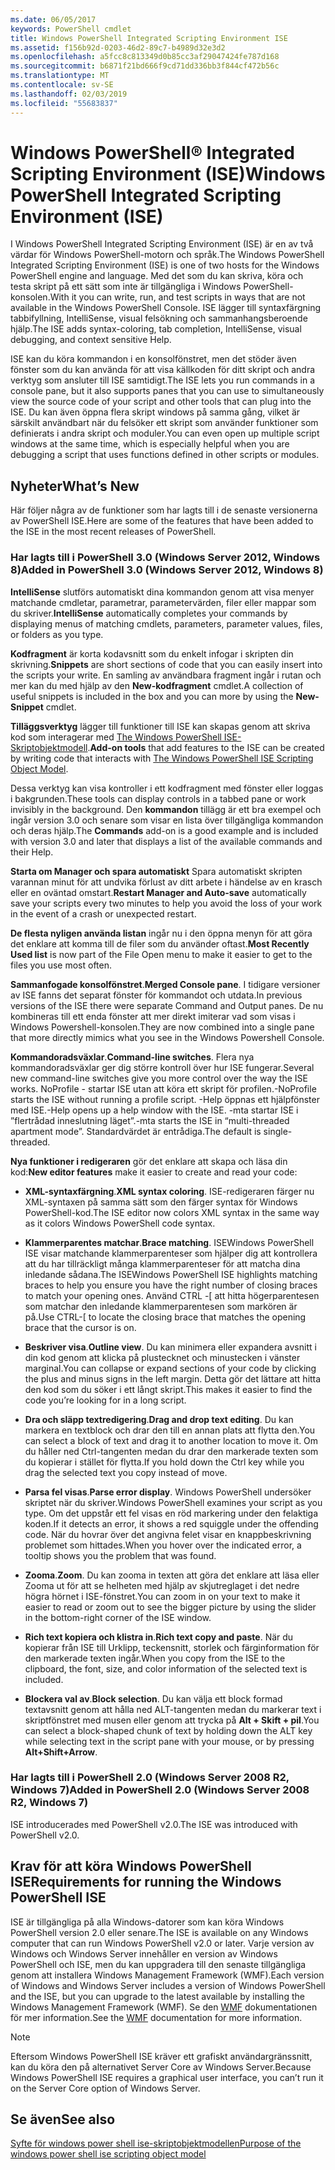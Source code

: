 ```yaml
---
ms.date: 06/05/2017
keywords: PowerShell cmdlet
title: Windows PowerShell Integrated Scripting Environment ISE
ms.assetid: f156b92d-0203-46d2-89c7-b4989d32e3d2
ms.openlocfilehash: a5fcc8c813349d0b85cc3af29047424fe787d168
ms.sourcegitcommit: b6871f21bd666f9cd71dd336bb3f844cf472b56c
ms.translationtype: MT
ms.contentlocale: sv-SE
ms.lasthandoff: 02/03/2019
ms.locfileid: "55683837"
---
```

# <a name="windows-powershell-integrated-scripting-environment-ise"></a><span data-ttu-id="5ee9a-103">Windows PowerShell® Integrated Scripting Environment (ISE)</span><span class="sxs-lookup"><span data-stu-id="5ee9a-103">Windows PowerShell Integrated Scripting Environment (ISE)</span></span>

<span data-ttu-id="5ee9a-104">I Windows PowerShell Integrated Scripting Environment (ISE) är en av två värdar för Windows PowerShell-motorn och språk.</span><span class="sxs-lookup"><span data-stu-id="5ee9a-104">The Windows PowerShell Integrated Scripting Environment (ISE) is one of two hosts for the Windows PowerShell engine and language.</span></span> <span data-ttu-id="5ee9a-105">Med det som du kan skriva, köra och testa skript på ett sätt som inte är tillgängliga i Windows PowerShell-konsolen.</span><span class="sxs-lookup"><span data-stu-id="5ee9a-105">With it you can write, run, and test scripts in ways that are not available in the Windows PowerShell Console.</span></span> <span data-ttu-id="5ee9a-106">ISE lägger till syntaxfärgning tabbifyllning, IntelliSense, visual felsökning och sammanhangsberoende hjälp.</span><span class="sxs-lookup"><span data-stu-id="5ee9a-106">The ISE adds syntax-coloring, tab completion, IntelliSense, visual debugging, and context sensitive Help.</span></span>

<span data-ttu-id="5ee9a-107">ISE kan du köra kommandon i en konsolfönstret, men det stöder även fönster som du kan använda för att visa källkoden för ditt skript och andra verktyg som ansluter till ISE samtidigt.</span><span class="sxs-lookup"><span data-stu-id="5ee9a-107">The ISE lets you run commands in a console pane, but it also supports panes that you can use to simultaneously view the source code of your script and other tools that can plug into the ISE.</span></span> <span data-ttu-id="5ee9a-108">Du kan även öppna flera skript windows på samma gång, vilket är särskilt användbart när du felsöker ett skript som använder funktioner som definierats i andra skript och moduler.</span><span class="sxs-lookup"><span data-stu-id="5ee9a-108">You can even open up multiple script windows at the same time, which is especially helpful when you are debugging a script that uses functions defined in other scripts or modules.</span></span>

## <a name="whats-new"></a><span data-ttu-id="5ee9a-109">Nyheter</span><span class="sxs-lookup"><span data-stu-id="5ee9a-109">What’s New</span></span>

<span data-ttu-id="5ee9a-110">Här följer några av de funktioner som har lagts till i de senaste versionerna av PowerShell ISE.</span><span class="sxs-lookup"><span data-stu-id="5ee9a-110">Here are some of the features that have been added to the ISE in the most recent releases of PowerShell.</span></span>

### <a name="added-in-powershell-30-windows-server-2012-windows-8"></a><span data-ttu-id="5ee9a-111">Har lagts till i PowerShell 3.0 (Windows Server 2012, Windows 8)</span><span class="sxs-lookup"><span data-stu-id="5ee9a-111">Added in PowerShell 3.0 (Windows Server 2012, Windows 8)</span></span>

<span data-ttu-id="5ee9a-112">**IntelliSense** slutförs automatiskt dina kommandon genom att visa menyer matchande cmdletar, parametrar, parametervärden, filer eller mappar som du skriver.</span><span class="sxs-lookup"><span data-stu-id="5ee9a-112">**IntelliSense** automatically completes your commands by displaying menus of matching cmdlets, parameters, parameter values, files, or folders as you type.</span></span>

<span data-ttu-id="5ee9a-113">**Kodfragment** är korta kodavsnitt som du enkelt infogar i skripten din skrivning.</span><span class="sxs-lookup"><span data-stu-id="5ee9a-113">**Snippets** are short sections of code that you can easily insert into the scripts your write.</span></span> <span data-ttu-id="5ee9a-114">En samling av användbara fragment ingår i rutan och mer kan du med hjälp av den **New-kodfragment** cmdlet.</span><span class="sxs-lookup"><span data-stu-id="5ee9a-114">A collection of useful snippets is included in the box and you can more by using the **New-Snippet** cmdlet.</span></span>

<span data-ttu-id="5ee9a-115">**Tilläggsverktyg** lägger till funktioner till ISE kan skapas genom att skriva kod som interagerar med [The Windows PowerShell ISE-Skriptobjektmodell](../../core-powershell/ise/The-ISE-Object-Model-Hierarchy.md).</span><span class="sxs-lookup"><span data-stu-id="5ee9a-115">**Add-on tools** that add features to the ISE can be created by writing code that interacts with [The Windows PowerShell ISE Scripting Object Model](../../core-powershell/ise/The-ISE-Object-Model-Hierarchy.md).</span></span>

<span data-ttu-id="5ee9a-116">Dessa verktyg kan visa kontroller i ett kodfragment med fönster eller loggas i bakgrunden.</span><span class="sxs-lookup"><span data-stu-id="5ee9a-116">These tools can display controls in a tabbed pane or work invisibly in the background.</span></span> <span data-ttu-id="5ee9a-117">Den **kommandon** tillägg är ett bra exempel och ingår version 3.0 och senare som visar en lista över tillgängliga kommandon och deras hjälp.</span><span class="sxs-lookup"><span data-stu-id="5ee9a-117">The **Commands** add-on is a good example and is included with version 3.0 and later that displays a list of the available commands and their Help.</span></span>

<span data-ttu-id="5ee9a-118">**Starta om Manager och spara automatiskt** Spara automatiskt skripten varannan minut för att undvika förlust av ditt arbete i händelse av en krasch eller en oväntad omstart.</span><span class="sxs-lookup"><span data-stu-id="5ee9a-118">**Restart Manager and Auto-save** automatically save your scripts every two minutes to help you avoid the loss of your work in the event of a crash or unexpected restart.</span></span>

<span data-ttu-id="5ee9a-119">**De flesta nyligen använda listan** ingår nu i den öppna menyn för att göra det enklare att komma till de filer som du använder oftast.</span><span class="sxs-lookup"><span data-stu-id="5ee9a-119">**Most Recently Used list** is now part of the File Open menu to make it easier to get to the files you use most often.</span></span>

<span data-ttu-id="5ee9a-120">**Sammanfogade konsolfönstret**.</span><span class="sxs-lookup"><span data-stu-id="5ee9a-120">**Merged Console pane**.</span></span> <span data-ttu-id="5ee9a-121">I tidigare versioner av ISE fanns det separat fönster för kommandot och utdata.</span><span class="sxs-lookup"><span data-stu-id="5ee9a-121">In previous versions of the ISE there were separate Command and Output panes.</span></span> <span data-ttu-id="5ee9a-122">De nu kombineras till ett enda fönster att mer direkt imiterar vad som visas i Windows Powershell-konsolen.</span><span class="sxs-lookup"><span data-stu-id="5ee9a-122">They are now combined into a single pane that more directly mimics what you see in the Windows Powershell Console.</span></span>

<span data-ttu-id="5ee9a-123">**Kommandoradsväxlar**.</span><span class="sxs-lookup"><span data-stu-id="5ee9a-123">**Command-line switches**.</span></span> <span data-ttu-id="5ee9a-124">Flera nya kommandoradsväxlar ger dig större kontroll över hur ISE fungerar.</span><span class="sxs-lookup"><span data-stu-id="5ee9a-124">Several new command-line switches give you more control over the way the ISE works.</span></span> <span data-ttu-id="5ee9a-125">NoProfile - startar ISE utan att köra ett skript för profilen.</span><span class="sxs-lookup"><span data-stu-id="5ee9a-125">-NoProfile starts the ISE without running a profile script.</span></span> <span data-ttu-id="5ee9a-126">-Help öppnas ett hjälpfönster med ISE.</span><span class="sxs-lookup"><span data-stu-id="5ee9a-126">-Help opens up a help window with the ISE.</span></span> <span data-ttu-id="5ee9a-127">-mta startar ISE i ”flertrådad inneslutning läget”.</span><span class="sxs-lookup"><span data-stu-id="5ee9a-127">-mta starts the ISE in “multi-threaded apartment mode”.</span></span> <span data-ttu-id="5ee9a-128">Standardvärdet är entrådiga.</span><span class="sxs-lookup"><span data-stu-id="5ee9a-128">The default is single-threaded.</span></span>

<span data-ttu-id="5ee9a-129">**Nya funktioner i redigeraren** gör det enklare att skapa och läsa din kod:</span><span class="sxs-lookup"><span data-stu-id="5ee9a-129">**New editor features** make it easier to create and read your code:</span></span>

- <span data-ttu-id="5ee9a-130">**XML-syntaxfärgning**.</span><span class="sxs-lookup"><span data-stu-id="5ee9a-130">**XML syntax coloring**.</span></span> <span data-ttu-id="5ee9a-131">ISE-redigeraren färger nu XML-syntaxen på samma sätt som den färger syntax för Windows PowerShell-kod.</span><span class="sxs-lookup"><span data-stu-id="5ee9a-131">The ISE editor now colors XML syntax in the same way as it colors Windows PowerShell code syntax.</span></span>

- <span data-ttu-id="5ee9a-132">**Klammerparentes matchar**.</span><span class="sxs-lookup"><span data-stu-id="5ee9a-132">**Brace matching**.</span></span> <span data-ttu-id="5ee9a-133">ISEWindows PowerShell ISE visar matchande klammerparenteser som hjälper dig att kontrollera att du har tillräckligt många klammerparenteser för att matcha dina inledande sådana.</span><span class="sxs-lookup"><span data-stu-id="5ee9a-133">The ISEWindows PowerShell ISE highlights matching braces to help you ensure you have the right number of closing braces to match your opening ones.</span></span> <span data-ttu-id="5ee9a-134">Använd CTRL -\[ att hitta högerparentesen som matchar den inledande klammerparentesen som markören är på.</span><span class="sxs-lookup"><span data-stu-id="5ee9a-134">Use CTRL-\[ to locate the closing brace that matches the opening brace that the cursor is on.</span></span>

- <span data-ttu-id="5ee9a-135">**Beskriver visa**.</span><span class="sxs-lookup"><span data-stu-id="5ee9a-135">**Outline view**.</span></span> <span data-ttu-id="5ee9a-136">Du kan minimera eller expandera avsnitt i din kod genom att klicka på plustecknet och minustecken i vänster marginal.</span><span class="sxs-lookup"><span data-stu-id="5ee9a-136">You can collapse or expand sections of your code by clicking the plus and minus signs in the left margin.</span></span> <span data-ttu-id="5ee9a-137">Detta gör det lättare att hitta den kod som du söker i ett långt skript.</span><span class="sxs-lookup"><span data-stu-id="5ee9a-137">This makes it easier to find the code you’re looking for in a long script.</span></span>

- <span data-ttu-id="5ee9a-138">**Dra och släpp textredigering**.</span><span class="sxs-lookup"><span data-stu-id="5ee9a-138">**Drag and drop text editing**.</span></span> <span data-ttu-id="5ee9a-139">Du kan markera en textblock och drar den till en annan plats att flytta den.</span><span class="sxs-lookup"><span data-stu-id="5ee9a-139">You can select a block of text and drag it to another location to move it.</span></span> <span data-ttu-id="5ee9a-140">Om du håller ned Ctrl-tangenten medan du drar den markerade texten som du kopierar i stället för flytta.</span><span class="sxs-lookup"><span data-stu-id="5ee9a-140">If you hold down the Ctrl key while you drag the selected text you copy instead of move.</span></span>

- <span data-ttu-id="5ee9a-141">**Parsa fel visas**.</span><span class="sxs-lookup"><span data-stu-id="5ee9a-141">**Parse error display**.</span></span> <span data-ttu-id="5ee9a-142">Windows PowerShell undersöker skriptet när du skriver.</span><span class="sxs-lookup"><span data-stu-id="5ee9a-142">Windows PowerShell examines your script as you type.</span></span> <span data-ttu-id="5ee9a-143">Om det uppstår ett fel visas en röd markering under den felaktiga koden.</span><span class="sxs-lookup"><span data-stu-id="5ee9a-143">If it detects an error, it shows a red squiggle under the offending code.</span></span> <span data-ttu-id="5ee9a-144">När du hovrar över det angivna felet visar en knappbeskrivning problemet som hittades.</span><span class="sxs-lookup"><span data-stu-id="5ee9a-144">When you hover over the indicated error, a tooltip shows you the problem that was found.</span></span>

- <span data-ttu-id="5ee9a-145">**Zooma**.</span><span class="sxs-lookup"><span data-stu-id="5ee9a-145">**Zoom**.</span></span> <span data-ttu-id="5ee9a-146">Du kan zooma in texten att göra det enklare att läsa eller Zooma ut för att se helheten med hjälp av skjutreglaget i det nedre högra hörnet i ISE-fönstret.</span><span class="sxs-lookup"><span data-stu-id="5ee9a-146">You can zoom in on your text to make it easier to read or zoom out to see the bigger picture by using the slider in the bottom-right corner of the ISE window.</span></span>

- <span data-ttu-id="5ee9a-147">**Rich text kopiera och klistra in**.</span><span class="sxs-lookup"><span data-stu-id="5ee9a-147">**Rich text copy and paste**.</span></span> <span data-ttu-id="5ee9a-148">När du kopierar från ISE till Urklipp, teckensnitt, storlek och färginformation för den markerade texten ingår.</span><span class="sxs-lookup"><span data-stu-id="5ee9a-148">When you copy from the ISE to the clipboard, the font, size, and color information of the selected text is included.</span></span>

- <span data-ttu-id="5ee9a-149">**Blockera val av**.</span><span class="sxs-lookup"><span data-stu-id="5ee9a-149">**Block selection**.</span></span> <span data-ttu-id="5ee9a-150">Du kan välja ett block formad textavsnitt genom att hålla ned ALT-tangenten medan du markerar text i skriptfönstret med musen eller genom att trycka på **Alt + Skift + pil**.</span><span class="sxs-lookup"><span data-stu-id="5ee9a-150">You can select a block-shaped chunk of text by holding down the ALT key while selecting text in the script pane with your mouse, or by pressing **Alt+Shift+Arrow**.</span></span>

### <a name="added-in-powershell-20-windows-server-2008-r2-windows-7"></a><span data-ttu-id="5ee9a-151">Har lagts till i PowerShell 2.0 (Windows Server 2008 R2, Windows 7)</span><span class="sxs-lookup"><span data-stu-id="5ee9a-151">Added in PowerShell 2.0 (Windows Server 2008 R2, Windows 7)</span></span>

<span data-ttu-id="5ee9a-152">ISE introducerades med PowerShell v2.0.</span><span class="sxs-lookup"><span data-stu-id="5ee9a-152">The ISE was introduced with PowerShell v2.0.</span></span>

## <a name="requirements-for-running-the-windows-powershell-ise"></a><span data-ttu-id="5ee9a-153">Krav för att köra Windows PowerShell ISE</span><span class="sxs-lookup"><span data-stu-id="5ee9a-153">Requirements for running the Windows PowerShell ISE</span></span>

<span data-ttu-id="5ee9a-154">ISE är tillgängliga på alla Windows-datorer som kan köra Windows PowerShell version 2.0 eller senare.</span><span class="sxs-lookup"><span data-stu-id="5ee9a-154">The ISE is available on any Windows computer that can run Windows PowerShell v2.0 or later.</span></span> <span data-ttu-id="5ee9a-155">Varje version av Windows och Windows Server innehåller en version av Windows PowerShell och ISE, men du kan uppgradera till den senaste tillgängliga genom att installera Windows Management Framework (WMF).</span><span class="sxs-lookup"><span data-stu-id="5ee9a-155">Each version of Windows and Windows Server includes a version of Windows PowerShell and the ISE, but you can upgrade to the latest available by installing the Windows Management Framework (WMF).</span></span> <span data-ttu-id="5ee9a-156">Se den [WMF](/powershell/wmf) dokumentationen för mer information.</span><span class="sxs-lookup"><span data-stu-id="5ee9a-156">See the [WMF](/powershell/wmf) documentation for more information.</span></span>

> [!NOTE]
> <span data-ttu-id="5ee9a-157">Eftersom Windows PowerShell ISE kräver ett grafiskt användargränssnitt, kan du köra den på alternativet Server Core av Windows Server.</span><span class="sxs-lookup"><span data-stu-id="5ee9a-157">Because Windows PowerShell ISE requires a graphical user interface, you can’t run it on the Server Core option of Windows Server.</span></span>

## <a name="see-also"></a><span data-ttu-id="5ee9a-158">Se även</span><span class="sxs-lookup"><span data-stu-id="5ee9a-158">See also</span></span>

[<span data-ttu-id="5ee9a-159">Syfte för windows power shell ise-skriptobjektmodellen</span><span class="sxs-lookup"><span data-stu-id="5ee9a-159">Purpose of the windows power shell ise scripting object model</span></span>](../../core-powershell/ise/Purpose-of-the-Windows-PowerShell-ISE-Scripting-Object-Model.md)